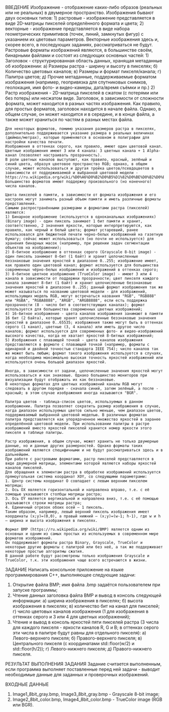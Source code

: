 ВВЕДЕНИЕ
	Изображение - отображение каких-либо образов (реальных или не реальных) в двумерное пространство.
	Изображения бывают двух основных типов:
	1) растровые - изображение представляется в виде 2D-матрицы пикселей определённого формата и цвета;
	2) векторные - изображение представляется в виде набора геометрических примитивов (точек, линий, замкнутых фигур) с указанием их цветовых параметров.
	Векторные изображения здесь и, скорее всего, в последующих заданиях, рассматриваться не будут.
	Растровые форматы изображений являются, в большинстве своём, бинарными файлами и состоят из следующих основных частей:
	1) Заголовок - структурированная область данных, хранящая метаданные об изображении:
		а) Размеры растра - ширину и высоту в пикселях;
		б) Количество цветовых каналов;
		в) Размеры и формат пикселя/канала;
		г) Палитра цветов;
		д) Прочие метаданные, поддерживаемые форматом изображения (например, геопривязка для спутниковых снимков, геолокация, имя фото- и видео-камеры, дата/время съёмки и пр.)
	2) Растр изображения - 2D-матрица пикселей в сжатом (с потерями или без потерь) или несжатом виде.
	Заголовок, в зависимости от сложности формата, может находится в разных частях изображения. Как правило, для простых форматов, заголовок находится в начале файла. Однако, в общем случае, он может находится и в середине, и в конце файла, а также может храниться по частям в разных местах файла.
		
	Для некоторых форматов, помимо указания размеров растра в пикселях, дополнительно поддерживается указание размера в реальных величинах (дюймах/метрах), которые применяются в основном в полиграфии для настройки качества печати.
	Изображения в оттенках серого, как правило, имеют один цветовой канал. Цветные изображения имеют 3 или 4 канала: 3 цветных канала + 1 Alpha-канал (позволяет настраивать прозрачность).
	В роли цветных каналов выступают, как правило, красный, зелёный и синий цвета, образуя цветовое пространство RGB; однако, в общем случае, может использоваться и другая тройка цветов/псевдоцветов в зависимости от поддерживаемой и выбранной цветовой модели - https://ru.wikipedia.org/wiki/%D0%A6%D0%B2%D0%B5%D1%82%D0%BE%D0%B2%D0%B0%D1%8F_%D0%BC%D0%BE%D0%B4%D0%B5%D0%BB%D1%8C
	Большинство форматов имеют поддержку произвольного (но конечного) числа каналов.
	
	Цвета пикселей в памяти, в зависимости от формата изображения и его настроек могут занимать разный объем памяти и иметь различные форматы представления. 
	Самыми распространёнными размерами и форматами растра (пикселей) являются:
	1) Бинарное изображение (используется в одноканальных изображениях) (Binary image) - один пиксель занимает 1 бит памяти и хранит, соответственно, 2 значения яркости, которые интерпретируются, как правило, как черный и белый цвета; формат устаревший, ранее использовался для бюджетной печати черно-белых изображений на газетную бумагу; сейчас может использоваться (но почти не используется) для хранения бинарных масок (например, при решении задач сегментации объектов на изображении);
	2) 8-битное изображение в оттенках серого (Grayscale 8-bit image) - один пиксель занимает 8-бит (1 байт) и хранит целочисленные беззнаковые значения яркостей в диапазоне 0..255; изображение имеет, как правило один цветовой канал; формат используется для большинства современных чёрно-белых изображений и изображений в оттенках серого;
	3) 8-битное цветное изображение (TrueColor image) - имеют 3 или 4 канала в зависимости от поддержки прозрачности; цвет пикселя каждого канала занимает 8-бит (1 байт) и хранит целочисленные беззнаковые значения яркостей в диапазоне 0..255; данный формат изображения так же может называться по названию цветовой модели - для изображений, использующих модель RGB, могут встречаться названия "RGB", "RGB888" или "RGBA", "RGBA8888", "ARGB", "ARGB8888", если есть поддержка прозрачности (8 - число бит в соответствующих каналах); формат используется для большинства современных цветных изображений;
	4) 16-битное изображение - цвета каналов изображения занимают в памяти 16 бит (2 байта), которые хранят целочисленные беззнаковые значения яркостей в диапазоне 0..65535; изображения также могут быть в оттенках серого (1 канал), цветные (3, 4 канала) или иметь другое число каналов; формат используется для современных фото- и видео-изображений высокого качества, когда не хватает яркостей 8-битных изображений;
	5) Изображения с плавающей точкой - цвета каналов изображения представляются в формате с плавающей точкой (например, форматы с одинарной и двойной точностью стандарта IEEE 754); число каналов так же может быть любым; формат такого изображения используется в случаях, когда необходима максимально высокая точность яркостей изображений или используется очень большой диапазон яркостей.
	
	Иногда, в зависимости от задачи, целочисленные значения яркостей могут использоваться и как знаковые. Однако большинство мониторов при визуализации будут отображать их как беззнаковые.
	В некоторых форматах для цветных изображений каналы RGB могут следовать в другом порядке - сначала синий, затем зелёный, а после - красный; в этом случае изображения иногда называются "BGR".
	
	Палитра цветов - таблица-список цветов, используемых в данном изображении. Палитра позволяет сократить размер изображения в случае, когда диапазон используемых цветов сильно меньше, чем диапазон цветов, поддерживаемый выбранной цветовой моделью. В различных форматах палитра представляется как упорядоченное множество яркостей в заранее определённой цветовой модели. При использовании палитры в растре изображений вместо яркостей пикселей хранится номер яркости этого пикселя в таблице палитры.
	
	Растр изображения, в общем случае, может хранить не только двумерные данные, но и данные других размерностей. Однако форматы таких изображений являются специфичными и не будут рассматриваться здесь и в дальнейшем.
	При работе с растровыми форматами, растр пикселей представляется в виде двумерной матрицы, элементами которой являются наборы яркостей каналов пикселей. 
	Для обращения к элементам растра в обработке изображений используется прямоугольная система координат XOY, со следующими параметрами:
	1. Центр системы координат O совпадает с левым верхним пикселем матрицы;
	2. Ось OX является горизонтальной и направлена вправо, т.е. с её помощью указываются столбцы матрицы растра;
	3. Ось OY является вертикальной и направлена вниз, т.е. с её помощью указываются строки матрицы растра;
	4. Единичный отрезок обоих осей – 1 пиксель.
	Таким образом, например, левый верхний пиксель изображения имеет координаты (x;y)=(0,0), а правый нижний – (x;y)=(w-1; h-1), где w и h – ширина и высота изображения в пикселях.

	Формат BMP (https://ru.wikipedia.org/wiki/BMP) является одним из основных и одним из самых простых из используемых в современном мире форматов изображений.
	Он поддерживает форматы растра Binary, Grayscale, TrueColor и некоторые другие форматы с палитрой или без неё, а так же поддерживает некоторые простые алгоритмы сжатия.
	В данной работе будут рассмотрены только изображения Grayscale и TrueColor, т.к. эти изображения чаще всего встречаются в жизни.
	
ЗАДАНИЕ
	Написать консольное приложение на языке программирования C++, выполняющее следующие задачи:
1. Открытие файла BMP; имя файла .bmp задаётся пользователем при запуске программы;
2. Чтение данных заголовка файла BMP и вывод в консоль следующей информации:
	а) ширина изображения в пикселях;
	б) высота изображения в пикселях;
	в) количество бит на канал для пикселей;
	г) число цветовых каналов изображения (1 для изображения в оттенках серого и 3 или 4 для цветных изображений);
3. Чтение и вывод в консоль яркостей пяти пикселей растра (3 числа для каждого пикселя - яркости каналов R, G и B; в оттенках серого эти числа в палитре будут равны для отдельного пикселя):
	а) Левого-верхнего пикселя;
	б) Правого-верхнего пикселя;
	в) Центрального пикселя (с координатами std::floor(w/2) и std::floor(h/2));
	г) Левого-нижнего пикселя;
	д) Правого-нижнего пикселя.

РЕЗУЛЬТАТ ВЫПОЛНЕНИЯ ЗАДАНИЯ
	Задание считается выполненным, если программа выполняет поставленные перед ней задачи - выводит необходимые данные для заданных и проверочных изображений.

ВХОДНЫЕ ДАННЫЕ
1. Image1_8bit_gray.bmp, Image3_8bit_gray.bmp - Grayscale 8-bit image;
2. Image2_8bit_color.bmp, Image4_8bit_color.bmp - TrueColor image (RGB или BGR).
